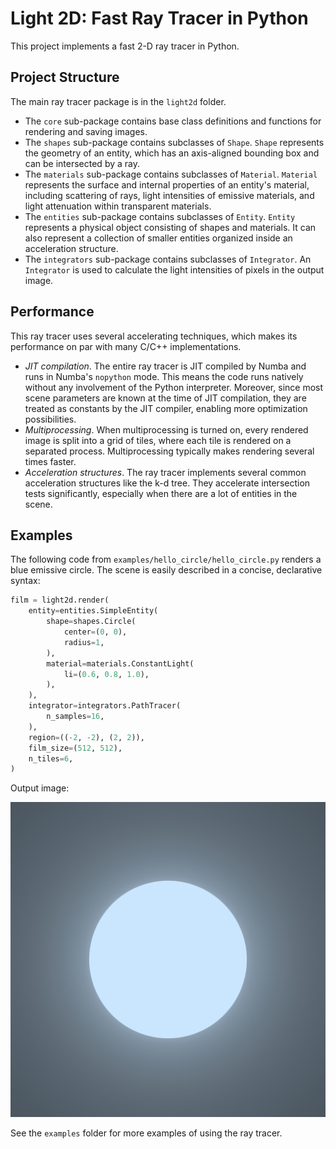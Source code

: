 # Light 2D: Fast Ray Tracer in Python

This project implements a fast 2-D ray tracer in Python.

## Project Structure

The main ray tracer package is in the `light2d` folder.

* The `core` sub-package contains base class definitions and functions for rendering and saving images.
* The `shapes` sub-package contains subclasses of `Shape`. `Shape` represents the geometry of an entity, which has an axis-aligned bounding box and can be intersected by a ray.
* The `materials` sub-package contains subclasses of `Material`. `Material` represents the surface and internal properties of an entity's material, including scattering of rays, light intensities of emissive materials, and light attenuation within transparent materials.
* The `entities` sub-package contains subclasses of `Entity`. `Entity` represents a physical object consisting of shapes and materials. It can also represent a collection of smaller entities organized inside an acceleration structure.
* The `integrators` sub-package contains subclasses of `Integrator`. An `Integrator` is used to calculate the light intensities of pixels in the output image.

## Performance

This ray tracer uses several accelerating techniques, which makes its performance on par with many C/C++ implementations.

* *JIT compilation*. The entire ray tracer is JIT compiled by Numba and runs in Numba's `nopython` mode. This means the code runs natively without any involvement of the Python interpreter. Moreover, since most scene parameters are known at the time of JIT compilation, they are treated as constants by the JIT compiler, enabling more optimization possibilities.
* *Multiprocessing*. When multiprocessing is turned on, every rendered image is split into a grid of tiles, where each tile is rendered on a separated process. Multiprocessing typically makes rendering several times faster.
* *Acceleration structures*. The ray tracer implements several common acceleration structures like the k-d tree. They accelerate intersection tests significantly, especially when there are a lot of entities in the scene.

## Examples

The following code from `examples/hello_circle/hello_circle.py` renders a blue emissive circle. The scene is easily described in a concise, declarative syntax:

```python
film = light2d.render(
    entity=entities.SimpleEntity(
        shape=shapes.Circle(
            center=(0, 0),
            radius=1,
        ),
        material=materials.ConstantLight(
            li=(0.6, 0.8, 1.0),
        ),
    ),
    integrator=integrators.PathTracer(
        n_samples=16,
    ),
    region=((-2, -2), (2, 2)),
    film_size=(512, 512),
    n_tiles=6,
)
```

Output image:

![Hello circle example](examples/hello-circle/hello_circle.png)

See the `examples` folder for more examples of using the ray tracer.
